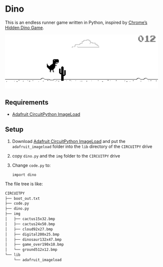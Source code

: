 # Dino

This is an endless runner game written in Python, inspired by [Chrome’s Hidden Dino Game](chrome://dino).

![](dino.png)

## Requirements
+ [Adafruit CircuitPython ImageLoad](https://github.com/adafruit/Adafruit_CircuitPython_ImageLoad)

## Setup
1.  Download [Adafruit CircuitPython ImageLoad](https://github.com/adafruit/Adafruit_CircuitPython_ImageLoad) and put the `adafruit_imageload` folder into the `lib` directory of the `CIRCUITPY` drive
2.  copy `dino.py` and the `img` folder to the `CIRCUITPY` drive
3.  Change `code.py` to:

    ```
    import dino
    ```

The file tree is like:

``` sh
CIRCUITPY
├── boot_out.txt
├── code.py
├── dino.py
├── img
│   ├── cactus15x32.bmp
│   ├── cactus24x50.bmp
│   ├── cloud92x27.bmp
│   ├── digital200x25.bmp
│   ├── dinosaur132x47.bmp
│   ├── game_over190x10.bmp
│   └── ground512x12.bmp
└── lib
    └── adafruit_imageload
```
